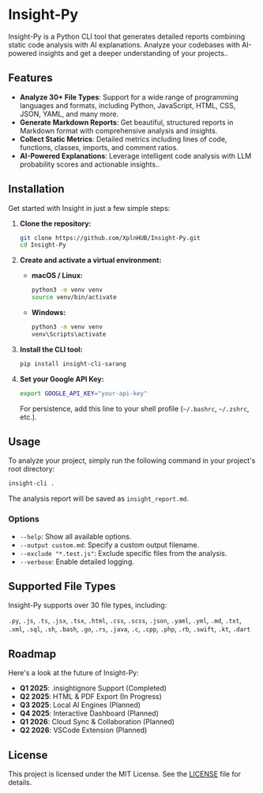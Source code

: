 # Insight-Py

Insight-Py is a Python CLI tool that generates detailed reports combining static code analysis with AI explanations. Analyze your codebases with AI-powered insights and get a deeper understanding of your projects..

## Features

  * **Analyze 30+ File Types**: Support for a wide range of programming languages and formats, including Python, JavaScript, HTML, CSS, JSON, YAML, and many more.
  * **Generate Markdown Reports**: Get beautiful, structured reports in Markdown format with comprehensive analysis and insights.
  * **Collect Static Metrics**: Detailed metrics including lines of code, functions, classes, imports, and comment ratios.
  * **AI-Powered Explanations**: Leverage intelligent code analysis with LLM probability scores and actionable insights..

## Installation

Get started with Insight in just a few simple steps:

1.  **Clone the repository:**

    ```bash
    git clone https://github.com/XplnHUB/Insight-Py.git
    cd Insight-Py
    ```

2.  **Create and activate a virtual environment:**

      * **macOS / Linux:**
        ```bash
        python3 -m venv venv
        source venv/bin/activate
        ```
      * **Windows:**
        ```bash
        python3 -m venv venv
        venv\Scripts\activate
        ```

3.  **Install the CLI tool:**

    ```bash
    pip install insight-cli-sarang
    ```

4.  **Set your Google API Key:**

    ```bash
    export GOOGLE_API_KEY="your-api-key"
    ```

    For persistence, add this line to your shell profile (`~/.bashrc`, `~/.zshrc`, etc.).

## Usage

To analyze your project, simply run the following command in your project's root directory:

```bash
insight-cli .
```

The analysis report will be saved as `insight_report.md`.

### Options

  * `--help`: Show all available options.
  * `--output custom.md`: Specify a custom output filename.
  * `--exclude "*.test.js"`: Exclude specific files from the analysis.
  * `--verbose`: Enable detailed logging.

## Supported File Types

Insight-Py supports over 30 file types, including:

`.py`, `.js`, `.ts`, `.jsx`, `.tsx`, `.html`, `.css`, `.scss`, `.json`, `.yaml`, `.yml`, `.md`, `.txt`, `.xml`, `.sql`, `.sh`, `.bash`, `.go`, `.rs`, `.java`, `.c`, `.cpp`, `.php`, `.rb`, `.swift`, `.kt`, `.dart`

## Roadmap

Here's a look at the future of Insight-Py:

  * **Q1 2025**: .insightignore Support (Completed)
  * **Q2 2025**: HTML & PDF Export (In Progress)
  * **Q3 2025**: Local AI Engines (Planned)
  * **Q4 2025**: Interactive Dashboard (Planned)
  * **Q1 2026**: Cloud Sync & Collaboration (Planned)
  * **Q2 2026**: VSCode Extension (Planned)

## License

This project is licensed under the MIT License. See the [LICENSE](https://www.google.com/search?q=LICENSE) file for details.
